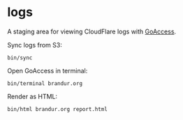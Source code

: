 # logs

A staging area for viewing CloudFlare logs with [GoAccess](https://goaccess.io).

Sync logs from S3:

    bin/sync

Open GoAccess in terminal:

    bin/terminal brandur.org

Render as HTML:

    bin/html brandur.org report.html
